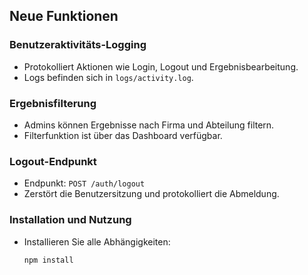 ## Neue Funktionen

### Benutzeraktivitäts-Logging
- Protokolliert Aktionen wie Login, Logout und Ergebnisbearbeitung.
- Logs befinden sich in `logs/activity.log`.

### Ergebnisfilterung
- Admins können Ergebnisse nach Firma und Abteilung filtern.
- Filterfunktion ist über das Dashboard verfügbar.

### Logout-Endpunkt
- Endpunkt: `POST /auth/logout`
- Zerstört die Benutzersitzung und protokolliert die Abmeldung.

### Installation und Nutzung
- Installieren Sie alle Abhängigkeiten:
  ```bash
  npm install
